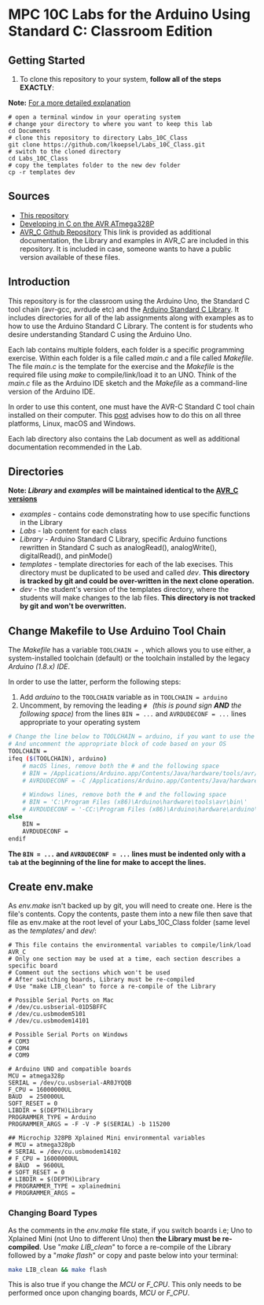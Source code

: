 # MPC 10C Labs for the Arduino Using Standard C: Classroom Edition
## Getting Started
1. To clone this repository to your system, **follow all of the steps EXACTLY**:

**Note:** [For a more detailed explanation](https://www.wellys.com/posts/avr_c_git/)
```
# open a terminal window in your operating system
# change your directory to where you want to keep this lab
cd Documents
# clone this repository to directory Labs_10C_Class
git clone https://github.com/lkoepsel/Labs_10C_Class.git
# switch to the cloned directory
cd Labs_10C_Class
# copy the templates folder to the new dev folder
cp -r templates dev
```

## Sources
* [This repository](https://github.com/lkoepsel/Labs_10C_Class)
* [Developing in C on the AVR ATmega328P](https://www.wellys.com/posts/courses_avr_c/)
* [AVR_C Github Repository](https://github.com/lkoepsel/AVR_C) This link is provided as additional documentation, the Library and examples in AVR_C are included in this repository. It is included in case, someone wants to have a public version available of these files.
## Introduction
This repository is for the classroom using the Arduino Uno, the Standard C tool chain (avr-gcc, avrdude etc) and the [Arduino Standard C Library](https://github.com/lkoepsel/AVR_C). It includes directories for all of the lab assignments along with examples as to how to use the Arduino Standard C Library. The content is for students who desire understanding Standard C using the Arduino Uno.

Each lab contains multiple folders, each folder is a specific programming exercise. Within each folder is a file called *main.c* and a file called *Makefile*. The file *main.c* is the template for the exercise and the *Makefile* is the required file using *make* to compile/link/load it to an UNO. Think of the *main.c* file as the Arduino IDE sketch and the *Makefile* as a command-line version of the Arduino IDE.

In order to use this content, one must have the AVR-C Standard C tool chain installed on their computer. This [post](https://wellys.com/posts/avr_c_setup/) advises how to do this on all three platforms, Linux, macOS and Windows. 

Each lab directory also contains the Lab document as well as additional documentation recommended in the Lab.

## Directories
**Note: *Library* and *examples* will be maintained identical to the [AVR_C versions](https://github.com/lkoepsel/AVR_C)**

* *examples* - contains code demonstrating how to use specific functions in the Library
* *Labs* - lab content for each class
* *Library* - Arduino Standard C Library, specific Arduino functions rewritten in Standard C such as analogRead(), analogWrite(), digitalRead(), and pinMode()
* *templates* - template directories for each of the lab execises. This directory must be duplicated to be used and called *dev*. **This directory is tracked by git and could be over-written in the next clone operation.**
* *dev* - the student's version of the templates directory, where the students will make changes to the lab files. **This directory is not tracked by git and won't be overwritten.**

## Change Makefile to Use Arduino Tool Chain
The *Makefile* has a variable `TOOLCHAIN = `, which allows you to use either, a system-installed toolchain (default) or the toolchain installed by the legacy *Arduino (1.8.x) IDE*. 

In order to use the latter, perform the following steps:
1. Add *arduino* to the `TOOLCHAIN` variable as in `TOOLCHAIN = arduino`
2. Uncomment, by removing the leading `# ` *(this is pound sign **AND** the following space)* from the lines `BIN = ...` and `AVRDUDECONF = ...` lines appropriate to your operating system

```bash
# Change the line below to TOOLCHAIN = arduino, if you want to use the Arduino IDE tools
# And uncomment the appropriate block of code based on your OS
TOOLCHAIN = 
ifeq ($(TOOLCHAIN), arduino)
	# macOS lines, remove both the # and the following space
	# BIN = /Applications/Arduino.app/Contents/Java/hardware/tools/avr/bin/
	# AVRDUDECONF = -C /Applications/Arduino.app/Contents/Java/hardware/arduino/avr/bootloaders/gemma/avrdude.conf

	# Windows lines, remove both the # and the following space
	# BIN = 'C:\Program Files (x86)\Arduino\hardware\tools\avr\bin\'
	# AVRDUDECONF = '-CC:\Program Files (x86)\Arduino\hardware\arduino\avr\bootloaders\gemma\avrdude.conf'	
else
	BIN =
	AVRDUDECONF = 
endif
```
**The `BIN = ...` and `AVRDUDECONF = ...` lines must be indented only with a `tab` at the beginning of the line for make to accept the lines.**

## Create env.make
As *env.make* isn't backed up by git, you will need to create one. Here is the file's contents. Copy the contents, paste them into a new file then save that file as env.make at the root level of your Labs_10C_Class folder (same level as the *templates/* and *dev/*:
```make
# This file contains the environmental variables to compile/link/load AVR_C
# Only one section may be used at a time, each section describes a specific board
# Comment out the sections which won't be used
# After switching boards, Library must be re-compiled
# Use "make LIB_clean" to force a re-compile of the Library

# Possible Serial Ports on Mac
# /dev/cu.usbserial-01D5BFFC
# /dev/cu.usbmodem5101
# /dev/cu.usbmodem14101

# Possible Serial Ports on Windows
# COM3
# COM4
# COM9

# Arduino UNO and compatible boards
MCU = atmega328p
SERIAL = /dev/cu.usbserial-AR0JYQQB
F_CPU = 16000000UL
BAUD  = 250000UL
SOFT_RESET = 0
LIBDIR = $(DEPTH)Library
PROGRAMMER_TYPE = Arduino
PROGRAMMER_ARGS = -F -V -P $(SERIAL) -b 115200

## Microchip 328PB Xplained Mini environmental variables
# MCU = atmega328pb
# SERIAL = /dev/cu.usbmodem14102
# F_CPU = 16000000UL
# BAUD  = 9600UL
# SOFT_RESET = 0
# LIBDIR = $(DEPTH)Library
# PROGRAMMER_TYPE = xplainedmini
# PROGRAMMER_ARGS = 
```

### Changing Board Types
As the comments in the *env.make* file state, if you switch boards i.e; Uno to Xplained Mini (not Uno to different Uno) then **the Library must be re-compiled**.
Use "*make LIB_clean*" to force a re-compile of the Library followed by a "*make flash*" or copy and paste below into your terminal:
```bash
make LIB_clean && make flash
```
This is also true if you change the *MCU* or *F_CPU*. This only needs to be performed once upon changing boards, *MCU* or *F_CPU*. 
